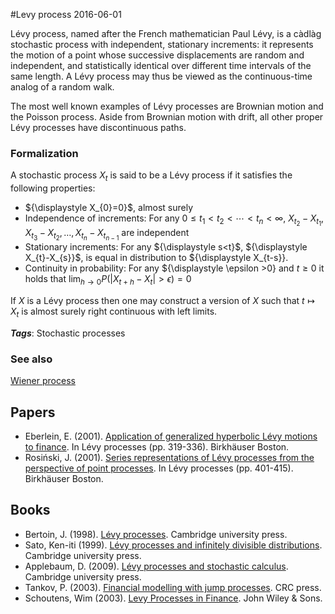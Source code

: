 
#Levy process
2016-06-01

Lévy process, named after the French mathematician Paul Lévy, is a càdlàg stochastic process with independent, stationary increments: it represents the motion of a point whose successive displacements are random and independent, and statistically identical over different time intervals of the same length. A Lévy process may thus be viewed as the continuous-time analog of a random walk.

The most well known examples of Lévy processes are Brownian motion and the Poisson process. Aside from Brownian motion with drift, all other proper Lévy processes have discontinuous paths.

### Formalization

A stochastic process $X_t$ is said to be a Lévy process if it satisfies the following properties:
* ${\displaystyle X_{0}=0\}$, almost surely
* Independence of increments: For any ${\displaystyle 0\leq t_{1}<t_{2}<\cdots <t_{n}<\infty }$, ${\displaystyle X_{t_{2}}-X_{t_{1}},X_{t_{3}}-X_{t_{2}},\dots ,X_{t_{n}}-X_{t_{n-1}}}$ are independent
* Stationary increments: For any ${\displaystyle s<t\}$, ${\displaystyle X_{t}-X_{s}\}$, is equal in distribution to ${\displaystyle X_{t-s}}.
* Continuity in probability: For any ${\displaystyle \epsilon >0} and ${\displaystyle t\geq 0}$ it holds that ${\displaystyle \lim _{h\rightarrow 0}P(|X_{t+h}-X_{t}|>\epsilon )=0}$

If ${\displaystyle X}$ is a Lévy process then one may construct a version of ${\displaystyle X}$ such that ${\displaystyle t\mapsto X_{t}}$ is almost surely right continuous with left limits.

***Tags***: Stochastic processes

### See also
[Wiener process](/wiener_process)
## Papers
* Eberlein, E. (2001). [Application of generalized hyperbolic Lévy motions to finance](http://citeseerx.ist.psu.edu/viewdoc/download?doi=10.1.1.469.5237&rep=rep1&type=pdf). In Lévy processes (pp. 319-336). Birkhäuser Boston.
* Rosiński, J. (2001). [Series representations of Lévy processes from the perspective of point processes](http://citeseerx.ist.psu.edu/viewdoc/download?doi=10.1.1.606.8241&rep=rep1&type=pdf). In Lévy processes (pp. 401-415). Birkhäuser Boston.

## Books
* Bertoin, J. (1998). [Lévy processes](https://www.goodreads.com/book/show/5109634-livy-processes). Cambridge university press.
* Sato, Ken-iti (1999). [Lévy processes and infinitely divisible distributions](https://www.goodreads.com/book/show/1197049.Levy_Processes_and_Infinitely_Divisible_Distributions). Cambridge university press.
* Applebaum, D. (2009). [Lévy processes and stochastic calculus](https://www.goodreads.com/book/show/796448.Levy_Processes_and_Stochastic_Calculus). Cambridge university press.
* Tankov, P. (2003). [Financial modelling with jump processes](https://www.goodreads.com/book/show/342669.Financial_Modelling_with_Jump_Processes). CRC press.
* Schoutens, Wim (2003). [Levy Processes in Finance](https://www.goodreads.com/book/show/16784702-levy-processes-in-finance). John Wiley & Sons.


